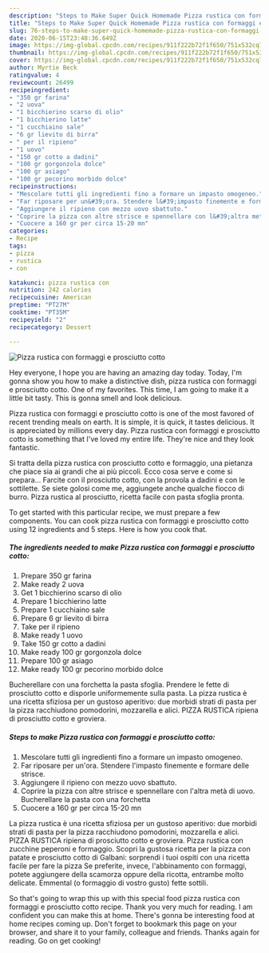 ```yaml
---
description: "Steps to Make Super Quick Homemade Pizza rustica con formaggi e prosciutto cotto"
title: "Steps to Make Super Quick Homemade Pizza rustica con formaggi e prosciutto cotto"
slug: 76-steps-to-make-super-quick-homemade-pizza-rustica-con-formaggi-e-prosciutto-cotto
date: 2020-06-15T23:48:36.649Z
image: https://img-global.cpcdn.com/recipes/911f222b72f1f650/751x532cq70/pizza-rustica-con-formaggi-e-prosciutto-cotto-recipe-main-photo.jpg
thumbnail: https://img-global.cpcdn.com/recipes/911f222b72f1f650/751x532cq70/pizza-rustica-con-formaggi-e-prosciutto-cotto-recipe-main-photo.jpg
cover: https://img-global.cpcdn.com/recipes/911f222b72f1f650/751x532cq70/pizza-rustica-con-formaggi-e-prosciutto-cotto-recipe-main-photo.jpg
author: Myrtie Beck
ratingvalue: 4
reviewcount: 26499
recipeingredient:
- "350 gr farina"
- "2 uova"
- "1 bicchierino scarso di olio"
- "1 bicchierino latte"
- "1 cucchiaino sale"
- "6 gr lievito di birra"
- " per il ripieno"
- "1 uovo"
- "150 gr cotto a dadini"
- "100 gr gorgonzola dolce"
- "100 gr asiago"
- "100 gr pecorino morbido dolce"
recipeinstructions:
- "Mescolare tutti gli ingredienti fino a formare un impasto omogeneo."
- "Far riposare per un&#39;ora. Stendere l&#39;impasto finemente e formare delle strisce."
- "Aggiungere il ripieno con mezzo uovo sbattuto."
- "Coprire la pizza con altre strisce e spennellare con l&#39;altra metà di uovo. Bucherellare la pasta con una forchetta"
- "Cuocere a 160 gr per circa 15-20 mn"
categories:
- Recipe
tags:
- pizza
- rustica
- con

katakunci: pizza rustica con 
nutrition: 242 calories
recipecuisine: American
preptime: "PT27M"
cooktime: "PT35M"
recipeyield: "2"
recipecategory: Dessert

---
```



![Pizza rustica con formaggi e prosciutto cotto](https://img-global.cpcdn.com/recipes/911f222b72f1f650/751x532cq70/pizza-rustica-con-formaggi-e-prosciutto-cotto-recipe-main-photo.jpg)

Hey everyone, I hope you are having an amazing day today. Today, I'm gonna show you how to make a distinctive dish, pizza rustica con formaggi e prosciutto cotto. One of my favorites. This time, I am going to make it a little bit tasty. This is gonna smell and look delicious.

Pizza rustica con formaggi e prosciutto cotto is one of the most favored of recent trending meals on earth. It is simple, it is quick, it tastes delicious. It is appreciated by millions every day. Pizza rustica con formaggi e prosciutto cotto is something that I've loved my entire life. They're nice and they look fantastic.

Si tratta della pizza rustica con prosciutto cotto e formaggio, una pietanza che piace sia ai grandi che ai più piccoli. Ecco cosa serve e come si prepara… Farcite con il prosciutto cotto, con la provola a dadini e con le sottilette. Se siete golosi come me, aggiungete anche qualche fiocco di burro. Pizza rustica al prosciutto, ricetta facile con pasta sfoglia pronta.


To get started with this particular recipe, we must prepare a few components. You can cook pizza rustica con formaggi e prosciutto cotto using 12 ingredients and 5 steps. Here is how you cook that.

<!--inarticleads1-->

##### The ingredients needed to make Pizza rustica con formaggi e prosciutto cotto:

1. Prepare 350 gr farina
1. Make ready 2 uova
1. Get 1 bicchierino scarso di olio
1. Prepare 1 bicchierino latte
1. Prepare 1 cucchiaino sale
1. Prepare 6 gr lievito di birra
1. Take  per il ripieno
1. Make ready 1 uovo
1. Take 150 gr cotto a dadini
1. Make ready 100 gr gorgonzola dolce
1. Prepare 100 gr asiago
1. Make ready 100 gr pecorino morbido dolce


Bucherellare con una forchetta la pasta sfoglia. Prendere le fette di prosciutto cotto e disporle uniformemente sulla pasta. La pizza rustica è una ricetta sfiziosa per un gustoso aperitivo: due morbidi strati di pasta per la pizza racchiudono pomodorini, mozzarella e alici. PIZZA RUSTICA ripiena di prosciutto cotto e groviera. 

<!--inarticleads2-->

##### Steps to make Pizza rustica con formaggi e prosciutto cotto:

1. Mescolare tutti gli ingredienti fino a formare un impasto omogeneo.
1. Far riposare per un&#39;ora. Stendere l&#39;impasto finemente e formare delle strisce.
1. Aggiungere il ripieno con mezzo uovo sbattuto.
1. Coprire la pizza con altre strisce e spennellare con l&#39;altra metà di uovo. Bucherellare la pasta con una forchetta
1. Cuocere a 160 gr per circa 15-20 mn


La pizza rustica è una ricetta sfiziosa per un gustoso aperitivo: due morbidi strati di pasta per la pizza racchiudono pomodorini, mozzarella e alici. PIZZA RUSTICA ripiena di prosciutto cotto e groviera. Pizza rustica con zucchine peperoni e formaggio. Scopri la gustosa ricetta per la pizza con patate e prosciutto cotto di Galbani: sorprendi i tuoi ospiti con una ricetta facile per fare la pizza Se preferite, invece, l&#39;abbinamento con formaggi, potete aggiungere della scamorza oppure della ricotta, entrambe molto delicate. Emmental (o formaggio di vostro gusto) fette sottili. 

So that's going to wrap this up with this special food pizza rustica con formaggi e prosciutto cotto recipe. Thank you very much for reading. I am confident you can make this at home. There's gonna be interesting food at home recipes coming up. Don't forget to bookmark this page on your browser, and share it to your family, colleague and friends. Thanks again for reading. Go on get cooking!
